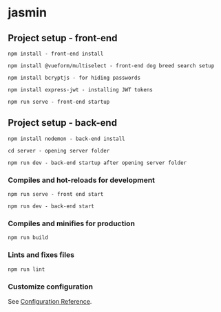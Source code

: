 # jasmin

## Project setup - front-end
```
npm install - front-end install
```
```
npm install @vueform/multiselect - front-end dog breed search setup
```
```
npm install bcryptjs - for hiding passwords
```
```
npm install express-jwt - installing JWT tokens
```
```
npm run serve - front-end startup 
```

## Project setup - back-end
```
npm install nodemon - back-end install
```
```
cd server - opening server folder
```
```
npm run dev - back-end startup after opening server folder
```

### Compiles and hot-reloads for development
```
npm run serve - front end start
```
```
npm run dev - back-end start
```

### Compiles and minifies for production
```
npm run build
```

### Lints and fixes files
```
npm run lint
```

### Customize configuration
See [Configuration Reference](https://cli.vuejs.org/config/).
